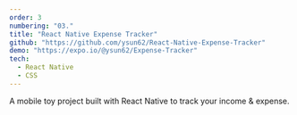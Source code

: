 ```yaml
---
order: 3
numbering: "03."
title: "React Native Expense Tracker"
github: "https://github.com/ysun62/React-Native-Expense-Tracker"
demo: "https://expo.io/@ysun62/Expense-Tracker"
tech:
  - React Native
  - CSS
---
```


A mobile toy project built with React Native to track your income & expense.
